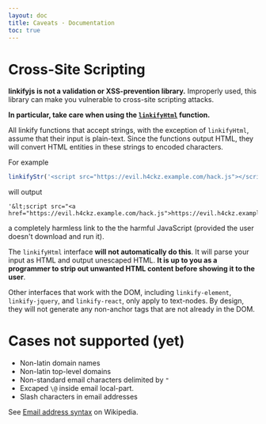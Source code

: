```yaml
---
layout: doc
title: Caveats · Documentation
toc: true
---
```


# Cross-Site Scripting

<div class="alert alert-danger">
  <strong>linkifyjs is not a validation or XSS-prevention library.</strong>
  Improperly used, this library can make you vulnerable to cross-site scripting
  attacks.
</div>

**In particular, take care when using the [`linkifyHtml`](linkify-html.html)
function.**

All linkify functions that accept strings, with the exception of `linkifyHtml`,
assume that their input is plain-text. Since the functions output HTML, they
will convert HTML entities in these strings to encoded characters.

For example

```js
linkifyStr('<script src="https://evil.h4ckz.example.com/hack.js"></script>');
```

will output

```
'&lt;script src="<a href="https://evil.h4ckz.example.com/hack.js">https://evil.h4ckz.example.com/hack.js</a>"&gt;&lt;/script&gt;'
```

a completely harmless link to the the harmful JavaScript (provided the user doesn't download and run it).

The `linkifyHtml` interface **will not automatically do this**. It will parse
your input as HTML and output unescaped HTML. **It is up to you as a programmer
to strip out unwanted HTML content before showing it to the user**.

Other interfaces that work with the DOM, including `linkify-element`,
`linkify-jquery`, and `linkify-react`, only apply to text-nodes. By design, they
will not generate any non-anchor tags that are not already in the DOM.

# Cases not supported (yet)

* Non-latin domain names
* Non-latin top-level domains
* Non-standard email characters delimited by `"`
* Excaped `\@` inside email local-part.
* Slash characters in email addresses

See [Email address syntax](http://en.wikipedia.org/wiki/Email_address#Syntax) on Wikipedia.
